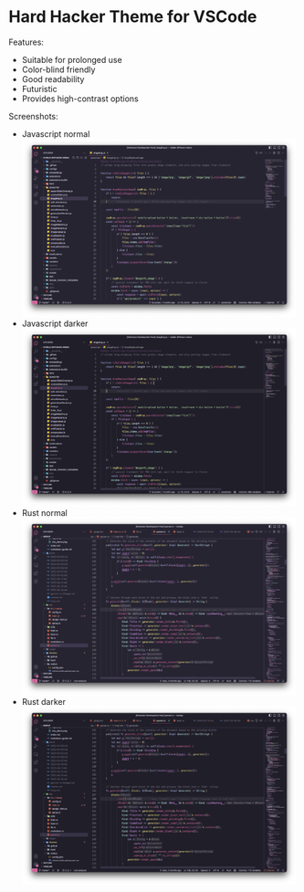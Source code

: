 # Hard Hacker Theme for VSCode

Features:
* Suitable for prolonged use
* Color-blind friendly
* Good readability
* Futuristic
* Provides high-contrast options

Screenshots:
* Javascript normal
![Javascript normal](screenshots/js-normal.png)
* Javascript darker
![Javascript normal](screenshots/js-darker.png)
* Rust normal
![Javascript normal](screenshots/rust-normal.png)
* Rust darker
![Javascript normal](screenshots/rust-darker.png)
